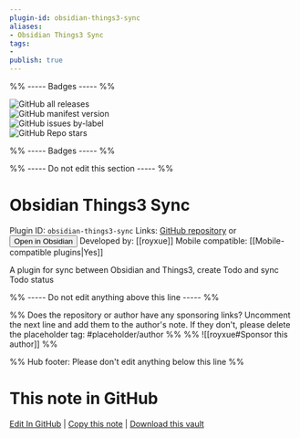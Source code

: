 ```yaml
---
plugin-id: obsidian-things3-sync
aliases:
- Obsidian Things3 Sync
tags: 
- 
publish: true
---
```


%% ----- Badges ----- %%

![GitHub all releases](https://img.shields.io/github/downloads/royxue/obsidian-things3-sync/total?color=573E7A&logo=github&style=for-the-badge)   
![GitHub manifest version](https://img.shields.io/github/manifest-json/v/royxue/obsidian-things3-sync?color=573E7A&logo=github&style=for-the-badge)   
![GitHub issues by-label](https://img.shields.io/github/issues/royxue/obsidian-things3-sync/help%20wanted?color=573E7A&logo=github&style=for-the-badge)   
![GitHub Repo stars](https://img.shields.io/github/stars/royxue/obsidian-things3-sync?color=573E7A&logo=github&style=for-the-badge)

%% ----- Badges ----- %%

%% ----- Do not edit this section ----- %%

# Obsidian Things3 Sync

Plugin ID: `obsidian-things3-sync`
Links: [GitHub repository](https://github.com/royxue/obsidian-things3-sync) or [<button id=HH>Open in Obsidian</button>](obsidian://show-plugin?id=obsidian-things3-sync)
Developed by: [[royxue]]
Mobile compatible: [[Mobile-compatible plugins|Yes]]

A plugin for sync between Obsidian and Things3, create Todo and sync Todo status

%% ----- Do not edit anything above this line ----- %% 

%% Does the repository or author have any sponsoring links? Uncomment the next line and add them to the author's note. If they don't, please delete the placeholder tag: #placeholder/author %%
%% ![[royxue#Sponsor this author]] %%

%% Hub footer: Please don't edit anything below this line %%

# This note in GitHub

<span class="git-footer">[Edit In GitHub](https://github.dev/obsidian-community/obsidian-hub/blob/main/02%20-%20Community%20Expansions/02.05%20All%20Community%20Expansions/Plugins/obsidian-things3-sync.md "git-hub-edit-note") | [Copy this note](https://raw.githubusercontent.com/obsidian-community/obsidian-hub/main/02%20-%20Community%20Expansions/02.05%20All%20Community%20Expansions/Plugins/obsidian-things3-sync.md "git-hub-copy-note") | [Download this vault](https://github.com/obsidian-community/obsidian-hub/archive/refs/heads/main.zip "git-hub-download-vault") </span>
